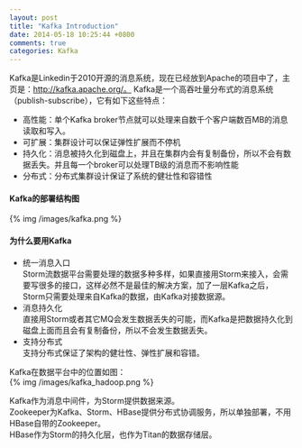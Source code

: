 ```yaml
---
layout: post
title: "Kafka Introduction"
date: 2014-05-18 10:25:44 +0800
comments: true
categories: Kafka
---
```

Kafka是Linkedin于2010开源的消息系统，现在已经放到Apache的项目中了，主页是：http://kafka.apache.org/。
Kafka是一个高吞吐量分布式的消息系统（publish-subscribe），它有如下这些特点：

- 高性能：单个Kafka broker节点就可以处理来自数千个客户端数百MB的消息读取和写入。
- 可扩展：集群设计可以保证弹性扩展而不停机
- 持久化：消息被持久化到磁盘上，并且在集群内会有复制备份，所以不会有数据丢失。并且每一个broker可以处理TB级的消息而不影响性能
- 分布式：分布式集群设计保证了系统的健壮性和容错性  
<!--more-->
#### Kafka的部署结构图 ####
{% img /images/kafka.png %} 
#### 为什么要用Kafka ####

- 统一消息入口  
Storm流数据平台需要处理的数据多种多样，如果直接用Storm来接入，会需要写很多的接口，这样必然不是最佳的解决方案，加了一层Kafka之后，Storm只需要处理来自Kafka的数据，由Kafka对接数据源。
- 消息持久化  
直接用Storm或者其它MQ会发生数据丢失的可能，而Kafka是把数据持久化到磁盘上面而且会有复制备份，所以不会发生数据丢失。
- 支持分布式  
支持分布式保证了架构的健壮性、弹性扩展和容错。

Kafka在数据平台中的位置如图：  
{% img /images/kafka_hadoop.png %} 

Kafka作为消息中间件，为Storm提供数据来源。  
Zookeeper为Kafka、Storm、HBase提供分布式协调服务，所以单独部署，不用HBase自带的Zookeeper。  
HBase作为Storm的持久化层，也作为Titan的数据存储层。 

